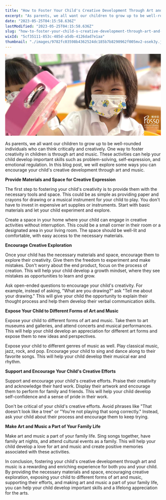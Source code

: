 ```yaml
---
title: "How to Foster Your Child's Creative Development Through Art and Music"
excerpt: "As parents, we all want our children to grow up to be well-rounded individuals who can think critically and creatively. One way to foster..."
date: "2023-05-25T04:15:58.636Z"
lastModified: "2023-05-25T04:15:58.636Z"
slug: "how-to-foster-your-child-s-creative-development-through-art-and-music"
wixId: "5cf35111-853c-485d-a5db-4126dad7e1aa"
thumbnail: "./images/9782fc03598b4362524dc185b7b8290962f005mv2-osek3y.jpg"
---
```


![](./images/9782fc03598b4362524dc185b7b8290962f005mv2-osek3y.jpg)

As parents, we all want our children to grow up to be well-rounded individuals who can think critically and creatively. One way to foster creativity in children is through art and music. These activities can help your child develop important skills such as problem-solving, self-expression, and emotional regulation. In this blog post, we will explore some ways you can encourage your child's creative development through art and music.

**Provide Materials and Space for Creative Expression**

The first step to fostering your child's creativity is to provide them with the necessary tools and space. This could be as simple as providing paper and crayons for drawing or a musical instrument for your child to play. You don't have to invest in expensive art supplies or instruments. Start with basic materials and let your child experiment and explore.

Create a space in your home where your child can engage in creative activities without interruption. This could be a small corner in their room or a designated area in your living room. The space should be well-lit and comfortable, with easy access to the necessary materials.

**Encourage Creative Exploration**

Once your child has the necessary materials and space, encourage them to explore their creativity. Give them the freedom to experiment and make mistakes. Don't worry about the end product, focus on the process of creation. This will help your child develop a growth mindset, where they see mistakes as opportunities to learn and grow.

Ask open-ended questions to encourage your child's creativity. For example, instead of asking, "What are you drawing?" ask "Tell me about your drawing." This will give your child the opportunity to explain their thought process and help them develop their verbal communication skills.

**Expose Your Child to Different Forms of Art and Music**

Expose your child to different forms of art and music. Take them to art museums and galleries, and attend concerts and musical performances. This will help your child develop an appreciation for different art forms and expose them to new ideas and perspectives.

Expose your child to different genres of music as well. Play classical music, jazz, rock, and pop. Encourage your child to sing and dance along to their favorite songs. This will help your child develop their musical ear and rhythm.

**Support and Encourage Your Child's Creative Efforts**

Support and encourage your child's creative efforts. Praise their creativity and acknowledge their hard work. Display their artwork and encourage them to perform for family and friends. This will help your child develop self-confidence and a sense of pride in their work.

Don't be critical of your child's creative efforts. Avoid phrases like "That doesn't look like a tree" or "You're not playing that song correctly." Instead, ask your child about their process and encourage them to keep trying.

**Make Art and Music a Part of Your Family Life**

Make art and music a part of your family life. Sing songs together, have family art nights, and attend cultural events as a family. This will help your child develop a love for art and music and create positive memories associated with these activities.

In conclusion, fostering your child's creative development through art and music is a rewarding and enriching experience for both you and your child. By providing the necessary materials and space, encouraging creative exploration, exposing your child to different forms of art and music, supporting their efforts, and making art and music a part of your family life, you can help your child develop important skills and a lifelong appreciation for the arts.